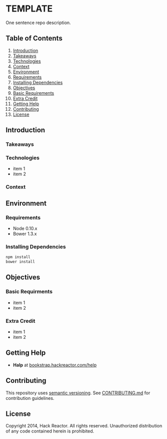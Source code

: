 # TEMPLATE
One sentence repo description.

## Table of Contents
1. [Introduction](#introduction)
  1. [Takeaways](#takeaways)
  1. [Technologies](#technologies)
  1. [Context](#context)
1. [Environment](#environment)
  1. [Requirements](#requirements)
  1. [Installing Dependencies](#installing-dependencies)
1. [Objectives](#objectives)
  1. [Basic Requirements](#basic-requirements)
  1. [Extra Credit](#extra-credit)
1. [Getting Help](#getting-help)
1. [Contributing](#contributing)
1. [License](#license)


## Introduction

### Takeaways

### Technologies
  - item 1
  - item 2

### Context

<!-- What problem does this solve? -->
<!-- Industry Prevalence -->
<!-- Competing Technologies -->


## Environment

### Requirements
- Node 0.10.x
- Bower 1.3.x

### Installing Dependencies

```sh
npm install
bower install
```


## Objectives

### Basic Requirments
  - item 1
  - item 2

### Extra Credit
  - item 1
  - item 2


## Getting Help
- **Halp** at [bookstrap.hackreactor.com/help]


## Contributing
This repository uses [semantic versioning][].
See [CONTRIBUTING.md][] for contribution guidelines.


## License
Copyright 2014, Hack Reactor. All rights reserved. Unauthorized distribution of
any code contained herein is prohibited.


<!-- Links -->
[node-inspector]: https://github.com/node-inspector/node-inspector
[semantic versioning]: http://semver.org/spec/v2.0.0.html
[CONTRIBUTING.md]: CONTRIBUTING.md
[CHANGELOG.md]: CHANGELOG.md
[bookstrap.hackreactor.com/help]: http://bookstrap.hackreactor.com/help
<!-- End links -->
